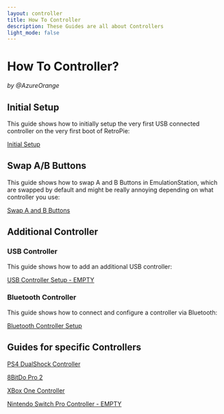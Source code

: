 ```yaml
---
layout: controller
title: How To Controller
description: These Guides are all about Controllers
light_mode: false
---
```


# How To Controller?  
_by @AzureOrange_

## Initial Setup
This guide shows how to initially setup the very first USB connected controller on the very first boot of RetroPie:

[Initial Setup](/controller/initial.md)

## Swap A/B Buttons
This guide shows how to swap A and B Buttons in EmulationStation, which are swapped by default and might be really annoying depending on what controller you use:

[Swap A and B Buttons](/controller/swap_buttons.md)

## Additional Controller

### USB Controller
This guide shows how to add an additional USB controller:

[USB Controller Setup - EMPTY](/controller/usb.md)

### Bluetooth Controller
This guide shows how to connect and configure a controller via Bluetooth:

[Bluetooth Controller Setup](/controller/bluetooth.md)

## Guides for specific Controllers

[PS4 DualShock Controller](/controller/ps4_dualshock.md)

[8BitDo Pro 2](/controller/8bitdo_pro2.md)

[XBox One Controller](/controller/xbox_one.md)

[Nintendo Switch Pro Controller - EMPTY](/controller/switch_pro_controller.md)
